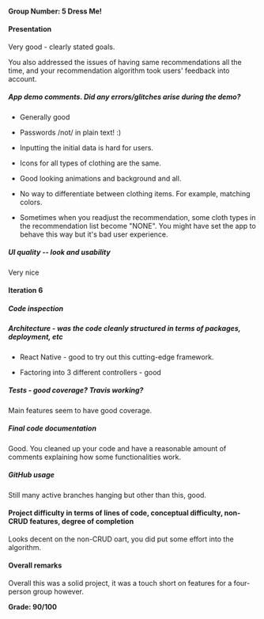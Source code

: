 #### Group Number: 5 Dress Me!

#### Presentation

Very good - clearly stated goals.

You also addressed the issues of having same recommendations all the time, and your recommendation algorithm took users' feedback into account.

##### App demo comments.  Did any errors/glitches arise during the demo?

  - Generally good

  - Passwords /not/ in plain text! :)

  - Inputting the initial data is hard for users.

  - Icons for all types of clothing are the same.

  - Good looking animations and background and all.

  - No way to differentiate between clothing items. For example, matching
    colors.
  
  - Sometimes when you readjust the recommendation, some cloth types in the recommendation list become "NONE". You might have set the app to behave this way but it's bad user experience.

##### UI quality -- look and usability

Very nice

#### Iteration 6

##### Code inspection

##### Architecture - was the code cleanly structured in terms of packages, deployment, etc

 - React Native - good to try out this cutting-edge framework.

 - Factoring into 3 different controllers - good

##### Tests - good coverage?  Travis working?

Main features seem to have good coverage.

##### Final code documentation

Good. You cleaned up your code and have a reasonable amount of comments explaining how some functionalities work.

##### GitHub usage

Still many active branches hanging but other than this, good.

#### Project difficulty in terms of lines of code, conceptual difficulty, non-CRUD features, degree of completion

Looks decent on the non-CRUD oart, you did put some effort into the algorithm.

#### Overall remarks

Overall this was a solid project, it was a touch short on features for a four-person group however.

**Grade: 90/100**
